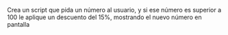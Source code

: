 Crea un script que pida un número al usuario, y si ese número es superior a 100 le aplique un descuento del 15%, mostrando el nuevo número en pantalla
